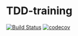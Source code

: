 # TDD-training

[![Build Status](https://travis-ci.org/wojtekPi/TDD-training.svg?branch=master)](https://travis-ci.org/wojtekPi/TDD-training)
[![codecov](https://codecov.io/gh/wojtekPi/TDD-training/branch/master/graph/badge.svg)](https://codecov.io/gh/wojtekPi/TDD-training)
